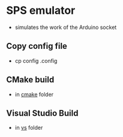 # SPS emulator
 - simulates the work of the Arduino socket

## Copy config file
- cp config .config

## CMake build
- in [cmake](https://github.com/4math/SPS/tree/develop/emulator/cmake) folder

## Visual Studio Build
- in [vs](https://github.com/4math/SPS/tree/develop/emulator/vs) folder

